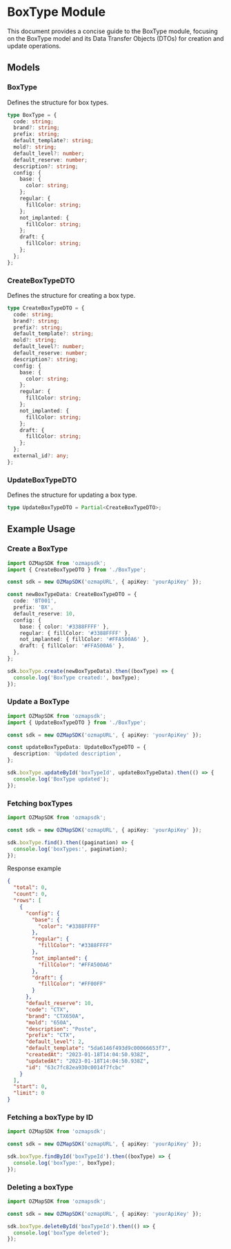 # BoxType Module

This document provides a concise guide to the BoxType module, focusing on the BoxType model and its Data Transfer Objects (DTOs) for creation and update operations.

## Models

### BoxType

Defines the structure for box types.

```typescript
type BoxType = {
  code: string;
  brand?: string;
  prefix: string;
  default_template?: string;
  mold?: string;
  default_level?: number;
  default_reserve: number;
  description?: string;
  config: {
    base: {
      color: string;
    };
    regular: {
      fillColor: string;
    };
    not_implanted: {
      fillColor: string;
    };
    draft: {
      fillColor: string;
    };
  };
};
```

### CreateBoxTypeDTO

Defines the structure for creating a box type.

```typescript
type CreateBoxTypeDTO = {
  code: string;
  brand?: string;
  prefix?: string;
  default_template?: string;
  mold?: string;
  default_level?: number;
  default_reserve: number;
  description?: string;
  config: {
    base: {
      color: string;
    };
    regular: {
      fillColor: string;
    };
    not_implanted: {
      fillColor: string;
    };
    draft: {
      fillColor: string;
    };
  };
  external_id?: any;
};
```

### UpdateBoxTypeDTO

Defines the structure for updating a box type.

```typescript
type UpdateBoxTypeDTO = Partial<CreateBoxTypeDTO>;
```

## Example Usage

### Create a BoxType

```typescript
import OZMapSDK from 'ozmapsdk';
import { CreateBoxTypeDTO } from './BoxType';

const sdk = new OZMapSDK('ozmapURL', { apiKey: 'yourApiKey' });

const newBoxTypeData: CreateBoxTypeDTO = {
  code: 'BT001',
  prefix: 'BX',
  default_reserve: 10,
  config: {
    base: { color: '#3388FFFF' },
    regular: { fillColor: '#3388FFFF' },
    not_implanted: { fillColor: '#FFA500A6' },
    draft: { fillColor: '#FFA500A6' },
  },
};

sdk.boxType.create(newBoxTypeData).then((boxType) => {
  console.log('BoxType created:', boxType);
});
```

### Update a BoxType

```typescript
import OZMapSDK from 'ozmapsdk';
import { UpdateBoxTypeDTO } from './BoxType';

const sdk = new OZMapSDK('ozmapURL', { apiKey: 'yourApiKey' });

const updateBoxTypeData: UpdateBoxTypeDTO = {
  description: 'Updated description',
};

sdk.boxType.updateById('boxTypeId', updateBoxTypeData).then(() => {
  console.log('BoxType updated');
});
```
### Fetching boxTypes

```typescript
import OZMapSDK from 'ozmapsdk';

const sdk = new OZMapSDK('ozmapURL', { apiKey: 'yourApiKey' });

sdk.boxType.find().then((pagination) => {
  console.log('boxTypes:', pagination);
});
```
Response example
```json
{
  "total": 0,
  "count": 0,
  "rows": [
    {
      "config": {
        "base": {
          "color": "#3388FFFF"
        },
        "regular": {
          "fillColor": "#3388FFFF"
        },
        "not_implanted": {
          "fillColor": "#FFA500A6"
        },
        "draft": {
          "fillColor": "#FF00FF"
        }
      },
      "default_reserve": 10,
      "code": "CTX",
      "brand": "CTX650A",
      "mold": "650A",
      "description": "Poste",
      "prefix": "CTX",
      "default_level": 2,
      "default_template": "5da6146f493d9c00066653f7",
      "createdAt": "2023-01-18T14:04:50.938Z",
      "updatedAt": "2023-01-18T14:04:50.938Z",
      "id": "63c7fc82ea930c0014f7fcbc"
    }
  ],
  "start": 0,
  "limit": 0
}
```

### Fetching a boxType by ID

```typescript
import OZMapSDK from 'ozmapsdk';

const sdk = new OZMapSDK('ozmapURL', { apiKey: 'yourApiKey' });

sdk.boxType.findById('boxTypeId').then((boxType) => {
  console.log('boxType:', boxType);
});
```

### Deleting a boxType

```typescript
import OZMapSDK from 'ozmapsdk';

const sdk = new OZMapSDK('ozmapURL', { apiKey: 'yourApiKey' });

sdk.boxType.deleteById('boxTypeId').then(() => {
  console.log('boxType deleted');
});
```